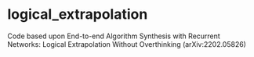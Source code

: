 # logical_extrapolation
Code based upon End-to-end Algorithm Synthesis with Recurrent Networks: Logical Extrapolation Without Overthinking (arXiv:2202.05826)
